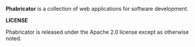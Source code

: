 **Phabricator** is a collection of web applications for software development.

**LICENSE**

Phabricator is released under the Apache 2.0 license except as otherwise noted.
